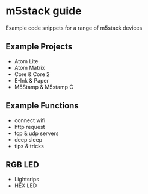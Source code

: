 # m5stack guide

Example code snippets for a range
of m5stack devices

## Example Projects
- Atom Lite
- Atom Matrix
- Core & Core 2
- E-Ink & Paper
- M5Stamp & M5stamp C

## Example Functions
- connect wifi
- http request
- tcp & udp servers
- deep sleep
- tips & tricks

## RGB LED
- Lightsrips
- HEX LED
